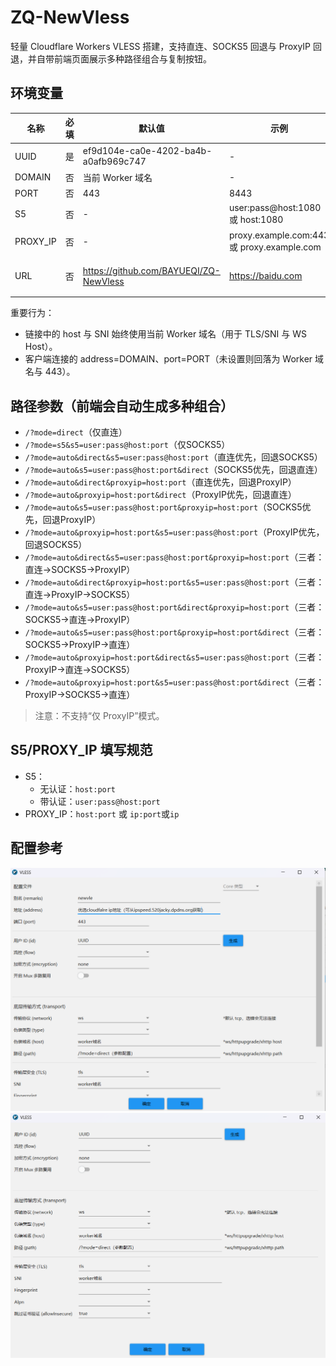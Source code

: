 # ZQ-NewVless

轻量 Cloudflare Workers VLESS 搭建，支持直连、SOCKS5 回退与 ProxyIP 回退，并自带前端页面展示多种路径组合与复制按钮。

## 环境变量

| 名称 | 必填 | 默认值 | 示例 | 说明 |
| --- | --- | --- | --- | --- |
| UUID | 是 | ef9d104e-ca0e-4202-ba4b-a0afb969c747 | - | VLESS 用户 ID |
| DOMAIN | 否 | 当前 Worker 域名 | - | 优选域名 |
| PORT | 否 | 443 | 8443 | 优选域名端口 |
| S5 | 否 | - | user:pass@host:1080 或 host:1080 | SOCKS5 |
| PROXY_IP | 否 | - | proxy.example.com:443或 proxy.example.com| 备用直连入口（host:port） |
| URL | 否 | https://github.com/BAYUEQI/ZQ-NewVless| https://baidu.com |输入UUID不正确会跳转到这个网址|

重要行为：
- 链接中的 host 与 SNI 始终使用当前 Worker 域名（用于 TLS/SNI 与 WS Host）。
- 客户端连接的 address=DOMAIN、port=PORT（未设置则回落为 Worker 域名与 443）。

## 路径参数（前端会自动生成多种组合）

  * `/?mode=direct`（仅直连）
  * `/?mode=s5&s5=user:pass@host:port`（仅SOCKS5）
  * `/?mode=auto&direct&s5=user:pass@host:port`（直连优先，回退SOCKS5）
  * `/?mode=auto&s5=user:pass@host:port&direct`（SOCKS5优先，回退直连）
  * `/?mode=auto&direct&proxyip=host:port`（直连优先，回退ProxyIP）
  * `/?mode=auto&proxyip=host:port&direct`（ProxyIP优先，回退直连）
  * `/?mode=auto&s5=user:pass@host:port&proxyip=host:port`（SOCKS5优先，回退ProxyIP）
  * `/?mode=auto&proxyip=host:port&s5=user:pass@host:port`（ProxyIP优先，回退SOCKS5）
  * `/?mode=auto&direct&s5=user:pass@host:port&proxyip=host:port`（三者：直连→SOCKS5→ProxyIP）
  * `/?mode=auto&direct&proxyip=host:port&s5=user:pass@host:port`（三者：直连→ProxyIP→SOCKS5）
  * `/?mode=auto&s5=user:pass@host:port&direct&proxyip=host:port`（三者：SOCKS5→直连→ProxyIP）
  * `/?mode=auto&s5=user:pass@host:port&proxyip=host:port&direct`（三者：SOCKS5→ProxyIP→直连）
  * `/?mode=auto&proxyip=host:port&direct&s5=user:pass@host:port`（三者：ProxyIP→直连→SOCKS5）
  * `/?mode=auto&proxyip=host:port&s5=user:pass@host:port&direct`（三者：ProxyIP→SOCKS5→直连）

> 注意：不支持“仅 ProxyIP”模式。

## S5/PROXY_IP 填写规范

- S5：
  - 无认证：`host:port`
  - 带认证：`user:pass@host:port`
- PROXY_IP：`host:port` 或 `ip:port`或`ip`

## 配置参考
![v2rayN](1.png)
![nekobox](2.png)
